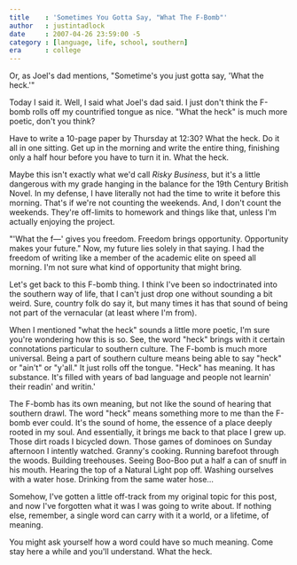 ```yaml
---
title    : 'Sometimes You Gotta Say, "What The F-Bomb"'
author   : justintadlock
date     : 2007-04-26 23:59:00 -5
category : [language, life, school, southern]
era      : college
---
```


Or, as Joel's dad mentions, "Sometime's you just gotta say, 'What the heck.'"

Today I said it.  Well, I said what Joel's dad said.  I just don't think the F-bomb rolls off my countrified tongue as nice.  "What the heck" is much more poetic, don't you think?

Have to write a 10-page paper by Thursday at 12:30?  What the heck.  Do it all in one sitting.  Get up in the morning and write the entire thing, finishing only a half hour before you have to turn it in.  What the heck.

Maybe this isn't exactly what we'd call <em> Risky Business</em>, but it's a little dangerous with my grade hanging in the balance for the 19th Century British Novel.  In my defense, I have literally not had the time to write it before this morning.  That's if we're not counting the weekends.  And, I don't count the weekends.  They're off-limits to homework and things like that, unless I'm actually enjoying the project.

"'What the f&mdash;' gives you freedom. Freedom brings opportunity. Opportunity makes your future."  Now, my future lies solely in that saying.  I had the freedom of writing like a member of the academic elite on speed all morning.  I'm not sure what kind of opportunity that might bring.

Let's get back to this F-bomb thing.  I think I've been so indoctrinated into the southern way of life, that I can't just drop one without sounding a bit weird.  Sure, country folk do say it, but many times it has that sound of being not part of the vernacular (at least where I'm from).

When I mentioned "what the heck" sounds a little more poetic, I'm sure you're wondering how this is so.  See, the word "heck" brings with it certain connotations particular to southern culture.  The F-bomb is much more universal.  Being a part of southern culture means being able to say "heck" or "ain't" or "y'all."  It just rolls off the tongue.  "Heck" has meaning.  It has substance.  It's filled with years of bad language and people not learnin' their readin' and writin.'

The F-bomb has its own meaning, but not like the sound of hearing that southern drawl.  The word "heck" means something more to me than the F-bomb ever could.  It's the sound of home, the essence of a place deeply rooted in my soul.  And essentially, it brings me back to that place I grew up.  Those dirt roads I bicycled down.  Those games of dominoes on Sunday afternoon I intently watched.  Granny's cooking.  Running barefoot through the woods.  Building treehouses.  Seeing Boo-Boo put a half a can of snuff in his mouth.  Hearing the top of a Natural Light pop off.  Washing ourselves with a water hose.  Drinking from the same water hose...

Somehow, I've gotten a little off-track from my original topic for this post, and now I've forgotten what it was I was going to write about.  If nothing else, remember, a single word can carry with it a world, or a lifetime, of meaning.

You might ask yourself how a word could have so much meaning.  Come stay here a while and you'll understand.  What the heck.
